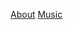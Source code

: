 [About](https://michaelleewilliams.github.io/aboutme.html)
[Music](https://michaelleewilliams.github.io/music.html)
